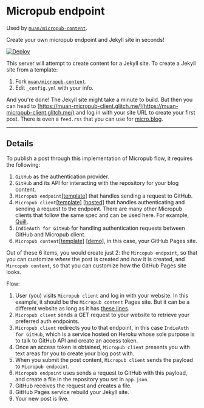 # Micropub endpoint

Used by [`muan/micropub-content`](https://github.com/muan/micropub-content).

Create your own micropub endpoint and Jekyll site in seconds!

[![Deploy](https://www.herokucdn.com/deploy/button.svg)](https://heroku.com/deploy?template=https://github.com/muan/micropub-endpoint/tree/main)

This server will attempt to create content for a Jekyll site. To create a Jekyll site from a template:

1. Fork [`muan/micropub-content`](https://github.com/muan/micropub-content).
2. Edit `_config.yml` with your info.

And you're done! The Jekyll site might take a minute to build. But then you can head to [https://muan-micropub-client.glitch.me/](https://muan-micropub-client.glitch.me/) and log in with your site URL to create your first post. There is even a `feed.rss` that you can use for [micro.blog](https://micro.blog/).

---

## Details

To publish a post through this implementation of Micropub flow, it requires the following:

1. `GitHub` as the authentication provider.
2. `GitHub` and its API for interacting with the repository for your blog content.
3. `Micropub endpoint`[[template]](https://github.com/muan/micropub-endpoint) that handles sending a request to GitHub.
4. `Micropub client`[[template]](https://github.com/muan/micropub-client) [[hosted]](https://muan-micropub-client.glitch.me/) that handles authenticating and sending a request to the endpoint. There are many other Micropub clients that follow the same spec and can be used  here. For example, [Quill](https://quill.p3k.io/).
5. `IndieAuth for GitHub` for handling authentication requests between GitHub and Micropub client.
6. `Micropub content`[[template]](https://github.com/muan/micropub-content) [[demo]](https://muan.github.io/micropub-content/), in this case, your GitHub Pages site.

Out of these 6 items, you would create just 2: the `Mircopub endpoint`, so that you can customize _where_ the post is created and _how_ it is created, and `Mircopub content`, so that you can customize how the GitHub Pages site looks.

Flow:

1. User (you) visits `Micropub client` and log in with your website. In this example, it should be the `Micropub content` Pages site. But it can be a different website as long as it has [these lines](https://github.com/muan/micropub-content/blob/f558b7124c6de6d3da2b1a83b892590ed6853691/_layouts/default.html#L9-L10).
2. `Micropub client` sends a GET request to your website to retrieve your preferred auth endpoints.
3. `Micropub client` redirects you to that endpoint, in this case `IndieAuth for GitHub`, which is a service hosted on Heroku whose sole purpose is to talk to GitHub API and create an access token.
4. Once an access token is obtained, `Micropub client` presents you with text areas for you to create your blog post with.
5. When you submit the post content, `Micropub client` sends the payload to `Micropub endpoint`.
6. `Micropub endpoint` uses sends a request to GitHub with this payload, and create a file in the repository you set in `app.json`.
7. GitHub receives the request and creates a file.
8. GitHub Pages service rebuild your Jekyll site.
9. Your new post is live.
